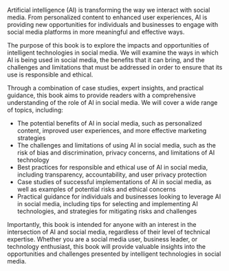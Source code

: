 
Artificial intelligence (AI) is transforming the way we interact with social media. From personalized content to enhanced user experiences, AI is providing new opportunities for individuals and businesses to engage with social media platforms in more meaningful and effective ways.

The purpose of this book is to explore the impacts and opportunities of intelligent technologies in social media. We will examine the ways in which AI is being used in social media, the benefits that it can bring, and the challenges and limitations that must be addressed in order to ensure that its use is responsible and ethical.

Through a combination of case studies, expert insights, and practical guidance, this book aims to provide readers with a comprehensive understanding of the role of AI in social media. We will cover a wide range of topics, including:

* The potential benefits of AI in social media, such as personalized content, improved user experiences, and more effective marketing strategies
* The challenges and limitations of using AI in social media, such as the risk of bias and discrimination, privacy concerns, and limitations of AI technology
* Best practices for responsible and ethical use of AI in social media, including transparency, accountability, and user privacy protection
* Case studies of successful implementations of AI in social media, as well as examples of potential risks and ethical concerns
* Practical guidance for individuals and businesses looking to leverage AI in social media, including tips for selecting and implementing AI technologies, and strategies for mitigating risks and challenges

Importantly, this book is intended for anyone with an interest in the intersection of AI and social media, regardless of their level of technical expertise. Whether you are a social media user, business leader, or technology enthusiast, this book will provide valuable insights into the opportunities and challenges presented by intelligent technologies in social media.
